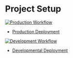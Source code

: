 # Project Setup

[![Production Workflow](https://github.com/sumanaashok/IS601_logging/actions/workflows/prod.yml/badge.svg)](https://github.com/sumanaashok/IS601_logging/actions/workflows/prod.yml)

* [Production Deployment](https://sumana-prod.herokuapp.com/)


[![Development Workflow](https://github.com/sumanaashok/IS601_logging/actions/workflows/dev.yml/badge.svg)](https://github.com/sumanaashok/IS601_logging/actions/workflows/dev.yml)

* [Developmental Deployment](https://sumana-dev.herokuapp.com/)
